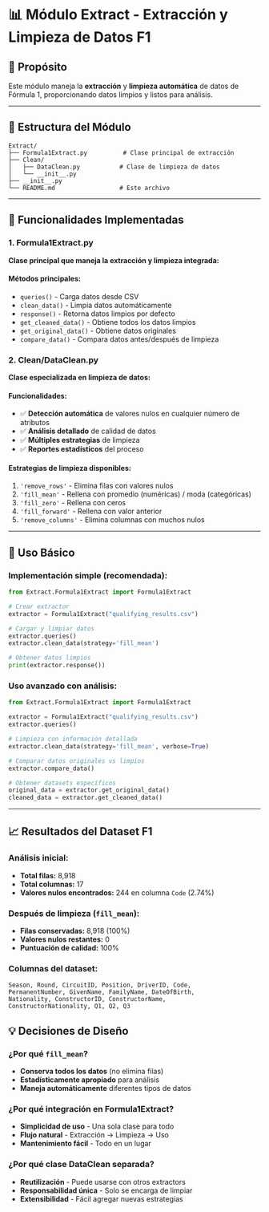 # 📊 Módulo Extract - Extracción y Limpieza de Datos F1

## 🎯 Propósito
Este módulo maneja la **extracción** y **limpieza automática** de datos de Fórmula 1, proporcionando datos limpios y listos para análisis.

---

## 📁 Estructura del Módulo

```
Extract/
├── Formula1Extract.py          # Clase principal de extracción
├── Clean/
│   ├── DataClean.py           # Clase de limpieza de datos
│   └── __init__.py
├── __init__.py
└── README.md                  # Este archivo
```

---

## 🔧 Funcionalidades Implementadas

### 1. **Formula1Extract.py**
**Clase principal que maneja la extracción y limpieza integrada:**

#### **Métodos principales:**
- `queries()` - Carga datos desde CSV
- `clean_data()` - Limpia datos automáticamente
- `response()` - Retorna datos limpios por defecto
- `get_cleaned_data()` - Obtiene todos los datos limpios
- `get_original_data()` - Obtiene datos originales
- `compare_data()` - Compara datos antes/después de limpieza

### 2. **Clean/DataClean.py**
**Clase especializada en limpieza de datos:**

#### **Funcionalidades:**
- ✅ **Detección automática** de valores nulos en cualquier número de atributos
- ✅ **Análisis detallado** de calidad de datos
- ✅ **Múltiples estrategias** de limpieza
- ✅ **Reportes estadísticos** del proceso

#### **Estrategias de limpieza disponibles:**
1. `'remove_rows'` - Elimina filas con valores nulos
2. `'fill_mean'` - Rellena con promedio (numéricas) / moda (categóricas)
3. `'fill_zero'` - Rellena con ceros
4. `'fill_forward'` - Rellena con valor anterior
5. `'remove_columns'` - Elimina columnas con muchos nulos

---

## 🚀 Uso Básico

### **Implementación simple (recomendada):**
```python
from Extract.Formula1Extract import Formula1Extract

# Crear extractor
extractor = Formula1Extract("qualifying_results.csv")

# Cargar y limpiar datos
extractor.queries()
extractor.clean_data(strategy='fill_mean')

# Obtener datos limpios
print(extractor.response())
```

### **Uso avanzado con análisis:**
```python
from Extract.Formula1Extract import Formula1Extract

extractor = Formula1Extract("qualifying_results.csv")
extractor.queries()

# Limpieza con información detallada
extractor.clean_data(strategy='fill_mean', verbose=True)

# Comparar datos originales vs limpios
extractor.compare_data()

# Obtener datasets específicos
original_data = extractor.get_original_data()
cleaned_data = extractor.get_cleaned_data()
```

---

## 📈 Resultados del Dataset F1

### **Análisis inicial:**
- **Total filas:** 8,918
- **Total columnas:** 17
- **Valores nulos encontrados:** 244 en columna `Code` (2.74%)

### **Después de limpieza (`fill_mean`):**
- **Filas conservadas:** 8,918 (100%)
- **Valores nulos restantes:** 0
- **Puntuación de calidad:** 100%

### **Columnas del dataset:**
```
Season, Round, CircuitID, Position, DriverID, Code, 
PermanentNumber, GivenName, FamilyName, DateOfBirth, 
Nationality, ConstructorID, ConstructorName, 
ConstructorNationality, Q1, Q2, Q3
```



## 💡 Decisiones de Diseño

### **¿Por qué `fill_mean`?**
- **Conserva todos los datos** (no elimina filas)
- **Estadísticamente apropiado** para análisis
- **Maneja automáticamente** diferentes tipos de datos

### **¿Por qué integración en Formula1Extract?**
- **Simplicidad de uso** - Una sola clase para todo
- **Flujo natural** - Extracción → Limpieza → Uso
- **Mantenimiento fácil** - Todo en un lugar

### **¿Por qué clase DataClean separada?**
- **Reutilización** - Puede usarse con otros extractors
- **Responsabilidad única** - Solo se encarga de limpiar
- **Extensibilidad** - Fácil agregar nuevas estrategias
